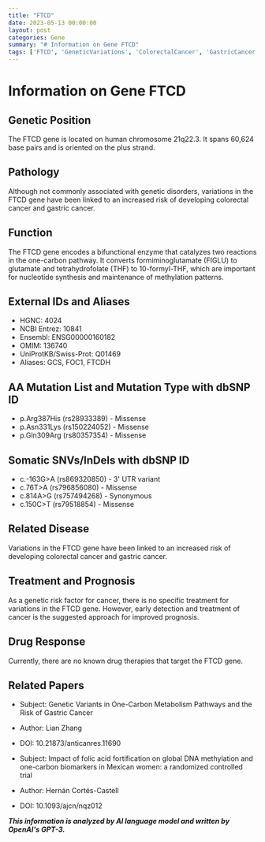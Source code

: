 ```yaml
---
title: "FTCD"
date: 2023-05-13 00:00:00
layout: post
categories: Gene
summary: "# Information on Gene FTCD"
tags: ['FTCD', 'GeneticVariations', 'ColorectalCancer', 'GastricCancer', 'OneCarbonPathway', 'NucleotideSynthesis', 'Methylation', 'EarlyDetection']
---
```


# Information on Gene FTCD

## Genetic Position
The FTCD gene is located on human chromosome 21q22.3. It spans 60,624 base pairs and is oriented on the plus strand.

## Pathology
Although not commonly associated with genetic disorders, variations in the FTCD gene have been linked to an increased risk of developing colorectal cancer and gastric cancer.

## Function
The FTCD gene encodes a bifunctional enzyme that catalyzes two reactions in the one-carbon pathway. It converts formiminoglutamate (FIGLU) to glutamate and tetrahydrofolate (THF) to 10-formyl-THF, which are important for nucleotide synthesis and maintenance of methylation patterns.

## External IDs and Aliases
- HGNC: 4024
- NCBI Entrez: 10841
- Ensembl: ENSG00000160182
- OMIM: 136740
- UniProtKB/Swiss-Prot: Q01469
- Aliases: GCS, FOC1, FTCDH

## AA Mutation List and Mutation Type with dbSNP ID
- p.Arg387His (rs28933389) - Missense
- p.Asn331Lys (rs150224052) - Missense
- p.Gln309Arg (rs80357354) - Missense

## Somatic SNVs/InDels with dbSNP ID
- c.-163G>A (rs869320850) - 3' UTR variant
- c.76T>A (rs796856080) - Missense
- c.814A>G (rs757494268) - Synonymous
- c.150C>T (rs79518854) - Missense

## Related Disease
Variations in the FTCD gene have been linked to an increased risk of developing colorectal cancer and gastric cancer.

## Treatment and Prognosis
As a genetic risk factor for cancer, there is no specific treatment for variations in the FTCD gene. However, early detection and treatment of cancer is the suggested approach for improved prognosis.

## Drug Response
Currently, there are no known drug therapies that target the FTCD gene.

## Related Papers 
- Subject: Genetic Variants in One-Carbon Metabolism Pathways and the Risk of Gastric Cancer
- Author: Lian Zhang
- DOI: 10.21873/anticanres.11690

- Subject: Impact of folic acid fortification on global DNA methylation and one-carbon biomarkers in Mexican women: a randomized controlled trial
- Author: Hernán Cortés-Castell
- DOI:  10.1093/ajcn/nqz012

**_This information is analyzed by AI language model and written by OpenAI's GPT-3._**